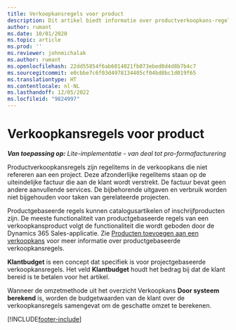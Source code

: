 ```yaml
---
title: Verkoopkansregels voor product
description: Dit artikel biedt informatie over productverkoopkans-regelitems in Project Operations.
author: rumant
ms.date: 10/01/2020
ms.topic: article
ms.prod: ''
ms.reviewer: johnmichalak
ms.author: rumant
ms.openlocfilehash: 22dd55854f6ab6014021fb073ebed8d4d8b7b4c7
ms.sourcegitcommit: e0cbbe7c6f03d4978134405cf04bd8bc1d019f65
ms.translationtype: HT
ms.contentlocale: nl-NL
ms.lasthandoff: 12/05/2022
ms.locfileid: "9824997"
---
```

# <a name="product-opportunity-lines"></a>Verkoopkansregels voor product

_**Van toepassing op:** Lite-implementatie - van deal tot pro-formafacturering_

Productverkoopkansregels zijn regelitems in de verkoopkans die niet refereren aan een project. Deze afzonderlijke regelitems staan op de uiteindelijke factuur die aan de klant wordt verstrekt. De factuur bevat geen andere aanvullende services. De bijbehorende uitgaven en verbruik worden niet bijgehouden voor taken van gerelateerde projecten.

Productgebaseerde regels kunnen catalogusartikelen of inschrijfproducten zijn. De meeste functionaliteit van productgebaseerde regels van een verkoopkansproduct volgt de functionaliteit die wordt geboden door de Dynamics 365 Sales-applicatie. Zie [Producten toevoegen aan een verkoopkans](/dynamics365/sales-enterprise/add-products-opportunity) voor meer informatie over productgebaseerde verkoopkansregels.

**Klantbudget** is een concept dat specifiek is voor projectgebaseerde verkoopkansregels. Het veld **Klantbudget** houdt het bedrag bij dat de klant bereid is te betalen voor het artikel.

Wanneer de omzetmethode uit het overzicht Verkoopkans **Door systeem berekend** is, worden de budgetwaarden van de klant over de verkoopkansregels samengevat om de geschatte omzet te berekenen. 



[!INCLUDE[footer-include](../../includes/footer-banner.md)]
